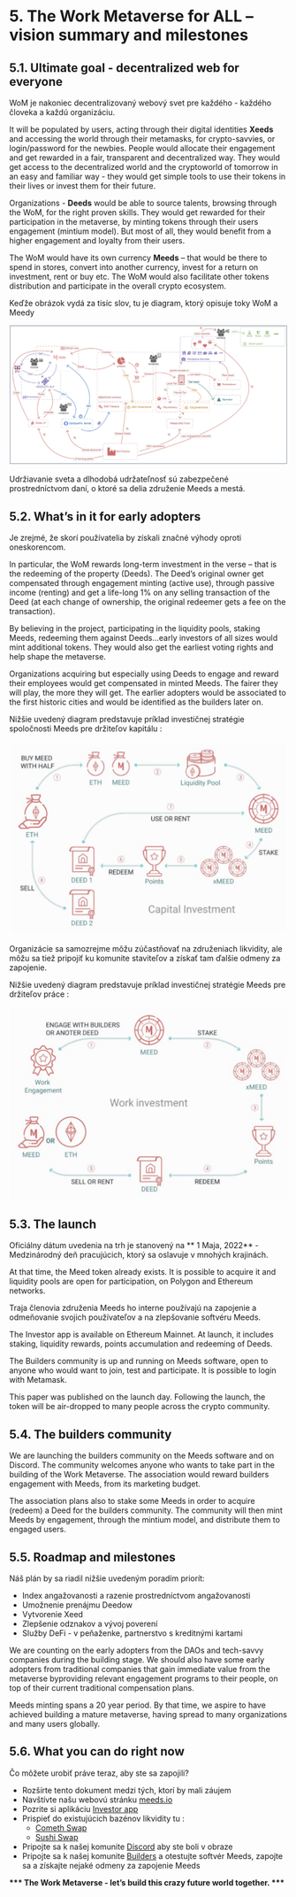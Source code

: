 # 5. The Work Metaverse for ALL – vision summary and milestones

## 5.1. Ultimate goal - decentralized web for everyone

WoM je nakoniec decentralizovaný webový svet pre každého - každého človeka a každú organizáciu.

It will be populated by users, acting through their digital identities **Xeeds** and accessing the world through their metamasks, for crypto-savvies, or login/password for the newbies. People would allocate their engagement and get rewarded in a fair, transparent and decentralized way. They would get access to the decentralized world and the cryptoworld of tomorrow in an easy and familiar way - they would get simple tools to use their tokens in their lives or invest them for their future.

Organizations - **Deeds** would be able to source talents, browsing through the WoM, for the right proven skills. They would get rewarded for their participation in the metaverse, by minting tokens through their users engagement (mintium model). But most of all, they would benefit from a higher engagement and loyalty from their users.

The WoM would have its own currency **Meeds** – that would be there to spend in stores, convert into another currency, invest for a return on investment, rent or buy etc. The WoM would also facilitate other tokens distribution and participate in the overall crypto ecosystem.

Keďže obrázok vydá za tisíc slov, tu je diagram, ktorý opisuje toky WoM a Meedy

![Toky WoM a Meeds](en/img/wom-flows.png)

Udržiavanie sveta a dlhodobá udržateľnosť sú zabezpečené prostredníctvom daní, o ktoré sa delia združenie Meeds a mestá.

## 5.2. What’s in it for early adopters

Je zrejmé, že skorí používatelia by získali značné výhody oproti oneskorencom.

In particular, the WoM rewards long-term investment in the verse – that is the redeeming of the property (Deeds). The Deed’s original owner get compensated through engagement minting (active use), through passive income (renting) and get a life-long 1% on any selling transaction of the Deed (at each change of ownership, the original redeemer gets a fee on the transaction).

By believing in the project, participating in the liquidity pools, staking Meeds, redeeming them against Deeds...early investors of all sizes would mint additional tokens. They would also get the earliest voting rights and help shape the metaverse.

Organizations acquiring but especially using Deeds to engage and reward their employees would get compensated in minted Meeds. The fairer they will play, the more they will get. The earlier adopters would be associated to the first historic cities and would be identified as the builders later on.

Nižšie uvedený diagram predstavuje príklad investičnej stratégie spoločnosti Meeds pre držiteľov kapitálu :

![Investičná stratégia Meeds pre držiteľov kapitálu](en/img/invest-capital.png)

Organizácie sa samozrejme môžu zúčastňovať na združeniach likvidity, ale môžu sa tiež pripojiť ku komunite staviteľov a získať tam ďalšie odmeny za zapojenie.

Nižšie uvedený diagram predstavuje príklad investičnej stratégie Meeds pre držiteľov práce :

![Investičná stratégia Meeds pre držiteľov práce](en/img/invest-work.png)

## 5.3. The launch

Oficiálny dátum uvedenia na trh je stanovený na ** 1 Maja, 2022** - Medzinárodný deň pracujúcich, ktorý sa oslavuje v mnohých krajinách.

At that time, the Meed token already exists. It is possible to acquire it and liquidity pools are open for participation, on Polygon and Ethereum networks.

Traja členovia združenia Meeds ho interne používajú na zapojenie a odmeňovanie svojich používateľov a na zlepšovanie softvéru Meeds.

The Investor app is available on Ethereum Mainnet. At launch, it includes staking, liquidity rewards, points accumulation and redeeming of Deeds.

The Builders community is up and running on Meeds software, open to anyone who would want to join, test and participate. It is possible to login with Metamask.

This paper was published on the launch day. Following the launch, the token will be air-dropped to many people across the crypto community.

## 5.4. The builders community

We are launching the builders community on the Meeds software and on Discord. The community welcomes anyone who wants to take part in the building of the Work Metaverse. The association would reward builders engagement with Meeds, from its marketing budget.

The association plans also to stake some Meeds in order to acquire (redeem) a Deed for the builders community. The community will then mint Meeds by engagement, through the mintium model, and distribute them to engaged users.

## 5.5. Roadmap and milestones

Náš plán by sa riadil nižšie uvedeným poradím priorít:

- Index angažovanosti a razenie prostredníctvom angažovanosti
- Umožnenie prenájmu Deedow
- Vytvorenie Xeed
- Zlepšenie odznakov a vývoj poverení
- Služby DeFi - v peňaženke, partnerstvo s kreditnými kartami

We are counting on the early adopters from the DAOs and tech-savvy companies during the building stage. We should also have some early adopters from traditional companies that gain immediate value from the metaverse byproviding relevant engagement programs to their people, on top of their current traditional compensation plans.

Meeds minting spans a 20 year period. By that time, we aspire to have achieved building a mature metaverse, having spread to many organizations and many users globally.

## 5.6. What you can do right now

Čo môžete urobiť práve teraz, aby ste sa zapojili?

- Rozšírte tento dokument medzi tých, ktorí by mali záujem
- Navštívte našu webovú stránku [meeds.io](https://www.meeds.io/)
- Pozrite si aplikáciu [Investor app](https://meeds.io/investors)
- Prispieť do existujúcich bazénov likvidity tu :
  - [Cometh Swap](https://swap.cometh.io/)
  - [Sushi Swap](https://sushi.com)
- Pripojte sa k našej komunite [Discord](https://discord.com/invite/hAuADSq3) aby ste boli v obraze
- Pripojte sa k našej komunite [Builders](https://meeds.io/builders) a otestujte softvér Meeds, zapojte sa a získajte nejaké odmeny za zapojenie Meeds

**\*\*\* The Work Metaverse - let’s build this crazy future world together. \*\*\***